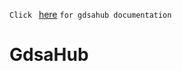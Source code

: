 `Click ` [here](https://github.com/digitalrepublic-ng/gdsahub/wiki/Doc-Version-2.0 "Gdsahub Documenation") `for gdsahub documentation`

# GdsaHub